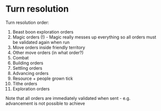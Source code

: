 # Turn resolution

Turn resolution order:

1. Beast boon exploration orders
1. Magic orders (!) - Magic really messes up everything so all orders must be validated again when run
1. Move orders inside friendly territory
1. Other move orders (in what order?)
1. Combat
1. Building orders
1. Settling orders
1. Advancing orders
1. Resource + people grown tick
1. Tithe orders
1. Exploration orders

Note that all orders are immediately validated when sent - e.g. advancement is not possible to achieve
